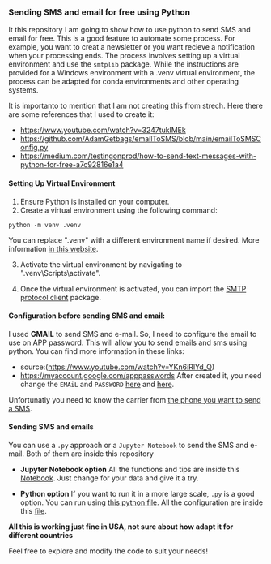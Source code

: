 ### Sending SMS and email for free using Python
It this repository I am going to show how to use python to send SMS and email for free. This is a good feature to automate some process. For example, you want to creat a newsletter or you want recieve a notification when your processing ends. The process involves setting up a virtual environment and use the `smtplib` package. While the instructions are provided for a Windows environment with a .venv virtual environment, the process can be adapted for conda environments and other operating systems.

It is importanto to mention that I am not creating this from strech. Here there are some references that I used to create it:
- https://www.youtube.com/watch?v=3247tuklMEk
- https://github.com/AdamGetbags/emailToSMS/blob/main/emailToSMSConfig.py
- https://medium.com/testingonprod/how-to-send-text-messages-with-python-for-free-a7c92816e1a4

#### Setting Up Virtual Environment
1. Ensure Python is installed on your computer.
2. Create a virtual environment using the following command:

`python -m venv .venv`

You can replace ".venv" with a different environment name if desired. More information [in this website](https://docs.python.org/3/library/venv.html).

3. Activate the virtual environment by navigating to ".venv\Scripts\activate".

4. Once the virtual environment is activated, you can import the [SMTP protocol client](https://docs.python.org/3/library/smtplib.html) package.

#### Configuration before sending SMS and email:

I used **GMAIL** to send SMS and e-mail. So, I need to configure the email to use on APP password. This will allow you to send emails and sms using python. You can find more information in these links:
- source:(https://www.youtube.com/watch?v=YKn6iRlYd_Q) 
- https://myaccount.google.com/apppasswords
After created it, you need change the `EMAiL` and `PASSWORD` [here](send_sms_email_organize.ipynb) and [here](Scripts/send_email_sms.py).</br>

Unfortunatly you need to know the carrier from [the phone you want to send a SMS](https://gtsfleet.com/docs/SMS-Gateways-for-GTS-Fleet-Alert-Delivery.pdf).

#### Sending SMS and emails
You can use a `.py` approach or a `Jupyter Notebook` to send the SMS and e-mail. Both of them are inside this repository
- **Jupyter Notebook option**
All the functions and tips are inside this [Notebook](send_sms_email_organize.ipynb). Just change for your data and give it a try.


- **Python option**
If you want to run it in a more large scale, `.py` is a good option. You can run using [this python file](send_sms_email_organize.py). All the configuration are inside this [file](Scripts/send_email_sms.py).


**All this is working just fine in USA, not sure about how adapt it for different countries**

Feel free to explore and modify the code to suit your needs!
